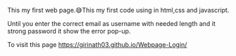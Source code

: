 This my first web page.😅This my first code using in html,css and javascript.

Until you enter the correct email as username with needed length and it strong password it show the error pop-up.

To visit this page https://girinath03.github.io/Webpage-Login/
